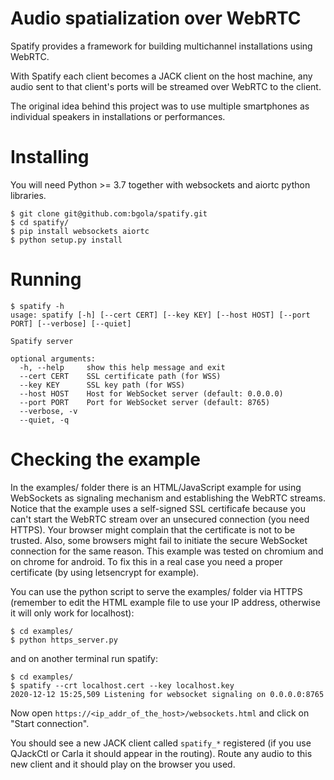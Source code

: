 # Audio spatialization over WebRTC

Spatify provides a framework for building multichannel installations using WebRTC.

With Spatify each client becomes a JACK client on the host machine, any audio
sent to that client's ports will be streamed over WebRTC to the client.

The original idea behind this project was to use multiple smartphones as individual
speakers in installations or performances.


# Installing 

You will need Python >= 3.7 together with websockets and aiortc python libraries.

```
$ git clone git@github.com:bgola/spatify.git
$ cd spatify/
$ pip install websockets aiortc
$ python setup.py install
```

# Running

```
$ spatify -h
usage: spatify [-h] [--cert CERT] [--key KEY] [--host HOST] [--port PORT] [--verbose] [--quiet]

Spatify server

optional arguments:
  -h, --help     show this help message and exit
  --cert CERT    SSL certificate path (for WSS)
  --key KEY      SSL key path (for WSS)
  --host HOST    Host for WebSocket server (default: 0.0.0.0)
  --port PORT    Port for WebSocket server (default: 8765)
  --verbose, -v
  --quiet, -q
```

# Checking the example

In the examples/ folder there is an HTML/JavaScript example for using WebSockets as
signaling mechanism and establishing the WebRTC streams. Notice that the example
uses a self-signed SSL certificafe because you can't start the WebRTC stream over an 
unsecured connection (you need HTTPS). Your browser might complain that the certificate is
not to be trusted. Also, some browsers might fail to initiate the secure WebSocket
connection for the same reason. This example was tested on chromium and on chrome for android.
To fix this in a real case you need a proper certificate (by using letsencrypt for example).

You can use the python script to serve the examples/ folder via HTTPS (remember to edit the HTML example file
to use your IP address, otherwise it will only work for localhost):

```
$ cd examples/
$ python https_server.py
```

and on another terminal run spatify:

```
$ cd examples/
$ spatify --crt localhost.cert --key localhost.key
2020-12-12 15:25,509 Listening for websocket signaling on 0.0.0.0:8765
```

Now open `https://<ip_addr_of_the_host>/websockets.html` and click on "Start connection".

You should see a new JACK client called `spatify_*` registered (if you use QJackCtl or 
Carla it should appear in the routing). Route any audio to this new client and it should play
on the browser you used.
